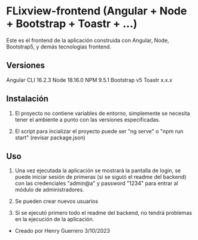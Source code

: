# FLixview-frontend (Angular + Node + Bootstrap + Toastr + ...)

Este es el frontend de la aplicación construida con Angular, Node, Bootstrap5, y demás tecnologías frontend.

## Versiones
Angular CLI 16.2.3
Node 18.16.0
NPM 9.5.1
Bootstrap v5
Toastr x.x.x

## Instalación
1. El proyecto no contiene variables de entorno, simplemente se necesita tener el ambiente a punto con las versiones especificadas.

2. El script para incializar el proyecto puede ser "ng serve" o "npm run start" (revisar package.json)

## Uso
1. Una vez ejecutada la aplicación se mostrará la pantalla de login, se puede iniciar sesión de primeras (si se siguió el readme del backend) con las credenciales "admin@a" y password "1234" para entrar al módulo de administradores.

2. Se pueden crear nuevos usuarios

3. Si se ejecutó primero todo el readme del backend, no tendrá problemas en la ejecución de la aplicación.

- Creado por Henry Guerrero 3/10/2023